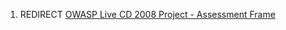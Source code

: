 1.  REDIRECT [OWASP Live CD 2008 Project - Assessment
    Frame](OWASP_Live_CD_2008_Project_-_Assessment_Frame "wikilink")